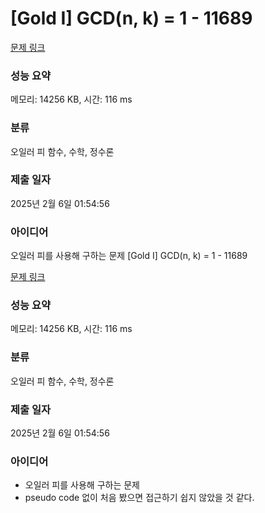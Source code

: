 # [Gold I] GCD(n, k) = 1 - 11689 

[문제 링크](https://www.acmicpc.net/problem/11689) 

### 성능 요약

메모리: 14256 KB, 시간: 116 ms

### 분류

오일러 피 함수, 수학, 정수론

### 제출 일자

2025년 2월 6일 01:54:56

### 아이디어

오일러 피를 사용해 구하는 문제 [Gold I] GCD(n, k) = 1 - 11689 

[문제 링크](https://www.acmicpc.net/problem/11689) 

### 성능 요약

메모리: 14256 KB, 시간: 116 ms

### 분류

오일러 피 함수, 수학, 정수론

### 제출 일자

2025년 2월 6일 01:54:56

### 아이디어

* 오일러 피를 사용해 구하는 문제
* pseudo code 없이 처음 봤으면 접근하기 쉽지 않았을 것 같다.

